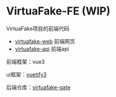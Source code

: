 # VirtuaFake-FE (WIP)
VirtuaFake项目的前端代码

- [virtuafake-web](./virtuafake-web/) 前端网页
- [virtuafake-api](./virtuafake-api/) 前端api

前端框架：vue3

ui框架：[vuetify3](https://next.vuetifyjs.com)

后端仓库：[virtuafake-gate](https://github.com/4t145/virtuafake-gate)